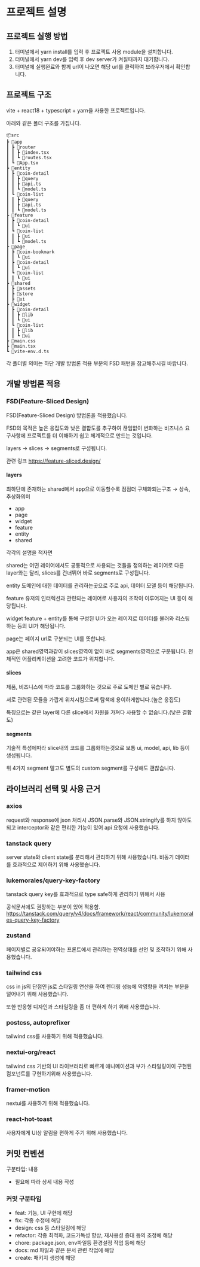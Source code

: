 # 프로젝트 설명

## 프로젝트 실행 방법

1. 터미널에서 yarn install를 입력 후 프로젝트 사용 module을 설치합니다.
2. 터미널에서 yarn dev를 입력 후 dev server가 켜질때까지 대기합니다.
3. 터미널에 실행완료와 함께 url이 나오면 해당 url를 클릭하여 브라우저에서 확인합니다.

## 프로젝트 구조

vite + react18 + typescript + yarn을 사용한 프로젝트입니다.

아래와 같은 폴더 구조를 가집니다.

```
📦src
┣ 📂app
┃ ┣ 📂router
┃ ┃ ┣ 📜index.tsx
┃ ┃ ┗ 📜routes.tsx
┃ ┗ 📜App.tsx
┣ 📂entity
┃ ┣ 📂coin-detail
┃ ┃ ┣ 📂query
┃ ┃ ┣ 📜api.ts
┃ ┃ ┗ 📜model.ts
┃ ┗ 📂coin-list
┃ ┃ ┣ 📂query
┃ ┃ ┣ 📜api.ts
┃ ┃ ┗ 📜model.ts
┣ 📂feature
┃ ┣ 📂coin-detail
┃ ┃ ┗ 📂ui
┃ ┗ 📂coin-list
┃ ┃ ┣ 📂ui
┃ ┃ ┗ 📜model.ts
┣ 📂page
┃ ┣ 📂coin-bookmark
┃ ┃ ┗ 📂ui
┃ ┣ 📂coin-detail
┃ ┃ ┗ 📂ui
┃ ┗ 📂coin-list
┃ ┃ ┗ 📂ui
┣ 📂shared
┃ ┣ 📂assets
┃ ┣ 📂store
┃ ┣ 📂ui
┣ 📂widget
┃ ┣ 📂coin-detail
┃ ┃ ┣ 📂lib
┃ ┃ ┗ 📂ui
┃ ┗ 📂coin-list
┃ ┃ ┣ 📂lib
┃ ┃ ┗ 📂ui
┣ 📜main.css
┣ 📜main.tsx
┗ 📜vite-env.d.ts
```

각 폴더별 의미는 하단 개발 방법론 적용 부분의 FSD 패턴을 참고해주시길 바랍니다.

## 개발 방법론 적용

### FSD(Feature-Sliced Design)

FSD(Feature-Sliced Design) 방법론을 적용했습니다.

FSD의 목적은 높은 응집도와 낮은 결합도를 추구하여 끊임없이 변화하는 비즈니스 요구사항에 프로젝트를 더 이해하기 쉽고 체계적으로 만드는 것입니다.

layers → slices → segments로 구성됩니다.

관련 링크 https://feature-sliced.design/

#### layers

최하단에 존재하는 shared에서 app으로 이동할수록 점점더 구체화되는구조 → 상속, 추상화의미

- app
- page
- widget
- feature
- entity
- shared

각각의 설명을 적자면

shared는 어떤 레이어에서도 공통적으로 사용되는 것들을 정의하는 레이어로 다른 layer와는 달리, slices를 건너뛰어 바로 segments로 구성됩니다.

entity 도메인에 대한 데이터를 관리하는곳으로 주로 api, 데이터 모델 등이 해당됩니다.

feature 유저의 인터렉션과 관련되는 레이어로 사용자의 조작이 이루어지는 UI 등이 해당됩니다.

widget feature + entity를 통해 구성된 UI가 오는 레이저로 데이터를 불러와 리스팅하는 등의 UI가 해당됩니다.

page는 페이지 url로 구분되는 UI를 뜻합니다.

app은 shared영역과같이 slices영역이 없이 바로 segments영역으로 구분됩니다. 전체적인 어플리케이션을 고려한 코드가 위치합니다.

#### slices

제품, 비즈니스에 따라 코드를 그룹화하는 것으로 주로 도메인 별로 묶습니다.

서로 관련된 모듈을 가깝게 위치시킴으로써 탐색에 용이하게합니다.(높은 응집도)

특징으로는 같은 layer에 다른 slice에서 자원을 가져다 사용할 수 없습니다.(낮은 결합도)

#### segments

기술적 특성에따라 slice내의 코드를 그룹화하는것으로 보통 ui, model, api, lib 등이 생성됩니다.

위 4가지 segment 말고도 별도의 custom segment를 구성해도 괜찮습니다.

## 라이브러리 선택 및 사용 근거

### axios

request와 response에 json 처리시 JSON.parse와 JSON.stringify를 하지 않아도 되고
interceptor와 같은 편리한 기능이 있어 api 요청에 사용했습니다.

### tanstack query

server state와 client state를 분리해서 관리하기 위해 사용했습니다.
비동기 데이터를 효과적으로 제어하기 위해 사용했습니다.

### lukemorales/query-key-factory

tanstack query key를 효과적으로 type safe하게 관리하기 위해서 사용

공식문서에도 권장하는 부분이 있어 적용함.
https://tanstack.com/query/v4/docs/framework/react/community/lukemorales-query-key-factory

### zustand

페이지별로 공유되어야하는 프론트에서 관리하는 전역상태를 선언 및 조작하기 위해 사용했습니다.

### tailwind css

css in js의 단점인 js로 스타일링 연산을 하여 렌더링 성능에 악영향을 끼치는 부분을 덜어내기 위해 사용했습니다.

또한 반응형 디자인과 스타일링을 좀 더 편하게 하기 위해 사용했습니다.

### postcss, autoprefixer

tailwind css를 사용하기 위해 적용했습니다.

### nextui-org/react

tailwind css 기반의 UI 라이브러리로 빠르게 애니메이션과 부가 스타일링이이 구현된 컴포넌트를 구현하기위해 사용했습니다.

### framer-motion

nextui를 사용하기 위해 적용했습니다.

### react-hot-toast

사용자에게 UI상 알림을 편하게 주기 위해 사용했습니다.

## 커밋 컨벤션

구분타입: 내용

- 필요에 따라 상세 내용 작성

### 커밋 구분타입

- feat: 기능, UI 구현에 해당
- fix: 각종 수정에 해당
- design: css 등 스타일링에 해당
- refactor: 각종 최적화, 코드가독성 향상, 재사용성 증대 등의 조정에 해당
- chore: package.json, env파일등 환경설정 작업 등에 해당
- docs: md 파일과 같은 문서 관련 작업에 해당
- create: 패키지 생성에 해당
